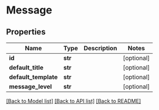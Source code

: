 # Message

## Properties
Name | Type | Description | Notes
------------ | ------------- | ------------- | -------------
**id** | **str** |  | [optional] 
**default_title** | **str** |  | [optional] 
**default_template** | **str** |  | [optional] 
**message_level** | **str** |  | [optional] 

[[Back to Model list]](../README.md#documentation-for-models) [[Back to API list]](../README.md#documentation-for-api-endpoints) [[Back to README]](../README.md)


